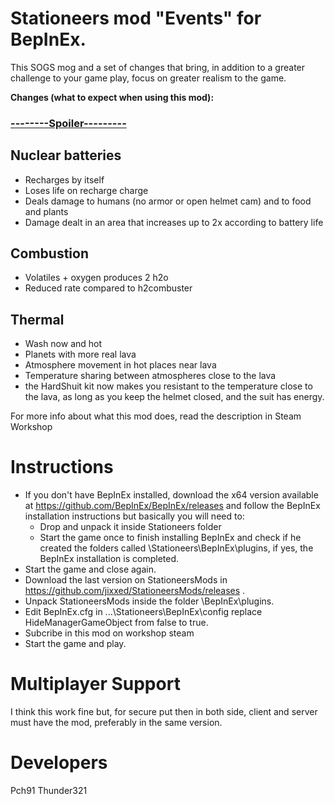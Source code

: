 # Stationeers mod "Events" for BepInEx.

This SOGS mog and a set of changes that bring, in addition to a greater challenge to your game play, focus on greater realism to the game.

<b>Changes (what to expect when using this mod):</b>
<h3><b><u>--------Spoiler---------</u></b></h3>

<h2>Nuclear batteries</h2>

- Recharges by itself
- Loses life on recharge charge
- Deals damage to humans (no armor or open helmet cam) and to food and plants
- Damage dealt in an area that increases up to 2x according to battery life

<h2>Combustion</h2>

- Volatiles + oxygen produces 2 h2o
- Reduced rate compared to h2combuster

<h2>Thermal</h2>

- Wash now and hot
- Planets with more real lava
- Atmosphere movement in hot places near lava
- Temperature sharing between atmospheres close to the lava
- the HardShuit kit now makes you resistant to the temperature close to the lava, as long as you keep the helmet closed, and the suit has energy.

For more info about what this mod does, read the description in Steam Workshop

# Instructions

* If you don't have BepInEx installed, download the x64 version available at https://github.com/BepInEx/BepInEx/releases and follow the BepInEx installation instructions but basically you will need to:
     - Drop and unpack it inside Stationeers folder
     - Start the game once to finish installing BepInEx and check if he created the folders called \Stationeers\BepInEx\plugins, if yes, the BepInEx installation is completed.
* Start the game and close again.
* Download the last version on StationeersMods in https://github.com/jixxed/StationeersMods/releases .
* Unpack StationeersMods inside the folder \BepInEx\plugins.
* Edit BepInEx.cfg in ...\Stationeers\BepInEx\config replace HideManagerGameObject from false to true.
* Subcribe in this mod on workshop steam
* Start the game and play.

# Multiplayer Support

I think this work fine but, for secure put then in both side, client and server must have the mod, preferably in the same version.

# Developers

Pch91
Thunder321

